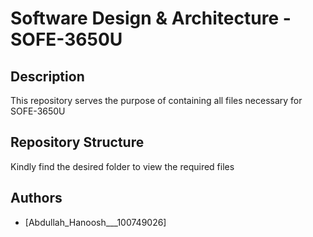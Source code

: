 # Software Design & Architecture - SOFE-3650U


## Description
This repository serves the purpose of containing all files necessary for SOFE-3650U



## Repository Structure

Kindly find the desired folder to view the required files



## Authors
- [Abdullah_Hanoosh___100749026]
